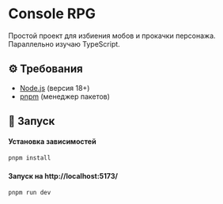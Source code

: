 # Console RPG

Простой проект для избиения мобов и прокачки персонажа.  
Параллельно изучаю TypeScript.

## ⚙️ Требования
- [Node.js](https://nodejs.org/en) (версия 18+)
- [pnpm](https://pnpm.io/) (менеджер пакетов)

## 🚀 Запуск
#### Установка зависимостей
```bash
pnpm install    
```
#### Запуск на http://localhost:5173/
```bash
pnpm run dev    
```

